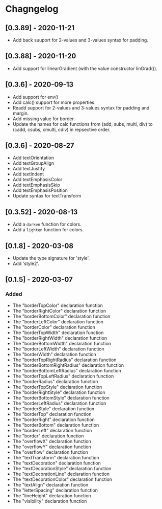 # Chagngelog

## [0.3.89] - 2020-11-21
- Add back suuport for 2-values and 3-values syntax for padding.

## [0.3.88] - 2020-11-20
- Add support for linearGradient (with the value constructor linGrad()).

## [0.3.6] - 2020-09-13

- Add support for env()
- Add calc() support for more properties.
- Readd support for 2-values and 3-values syntax for padding and margin.
- Add missing value for border.
- Update the names for calc functions from (add, subs, multi, div) to (cadd, csubs, cmulti, cdiv) in repsective order.

## [0.3.6] - 2020-08-27

- Add textOrientation
- Add textGroupAlign
- Add textJustify
- Add textIndent
- Add textEmphasisColor
- Add textEmphasisSkip
- Add textEmphasisPosition
- Update syntax for textTransform

## [0.3.52] - 2020-08-13

- Add a `darken` function for colors.
- Add a `lighten` function for colors.

## [0.1.8] - 2020-03-08

- Update the type signature for 'style'.
- Add 'style2'.

## [0.1.5] - 2020-03-07

### Added

- The "borderTopColor" declaration function
- The "borderRightColor" declaration function
- The "borderBottomColor" declaration function
- The "borderLeftColor" declaration function
- The "borderColor" declaration function
- The "borderTopWidth" declaration function
- The "borderRightWidth" declaration function
- The "borderBottomWidth" declaration function
- The "borderLeftWidth" declaration function
- The "borderWidth" declaration function
- The "borderTopRightRadius" declaration function
- The "borderBottomRightRadius" declaration function
- The "borderBottomLeftRadius" declaration function
- The "borderTopLeftRadius" declaration function
- The "borderRadius" declaration function
- The "borderTopStyle" declaration function
- The "borderRightStyle" declaration function
- The "borderBottomStyle" declaration function
- The "borderLeftRadius" declaration function
- The "borderStyle" declaration function
- The "borderTop" declaration function
- The "borderRight" declaration function
- The "borderBottom" declaration function
- The "borderLeft" declaration function
- The "border" declaration function
- The "overflowX" declaration function
- The "overflowY" declaration function
- The "overflow" declaration function
- The "textTransform" declaration function
- The "textDecoration" declaration function
- The "textDecorationStyle" declaration function
- The "textDecorationLine" declaration function
- The "textDecorationColor" declaration function
- The "textAlign" declaration function
- The "letterSpacing" declaration function
- The "lineHeight" declaration function
- The "visibility" declaration function
